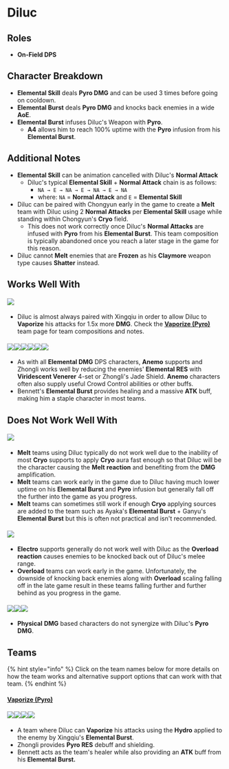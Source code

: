 # Diluc

## Roles

* **On-Field DPS**

## Character Breakdown

* **Elemental Skill** deals **Pyro DMG** and can be used 3 times before going on cooldown.
* **Elemental Burst** deals **Pyro DMG** and knocks back enemies in a wide **AoE**.
* **Elemental Burst** infuses Diluc's Weapon with **Pyro**.
  * **A4** allows him to reach 100% uptime with the **Pyro** infusion from his **Elemental Burst**.

## **Additional Notes**

* **Elemental Skill** can be animation cancelled with Diluc's **Normal Attack**
  * Diluc's typical **Elemental Skill** + **Normal Attack** chain is as follows:
    * `NA → E → NA → E → NA → E → NA`
    * where: `NA` = **Normal Attack** and `E` = **Elemental Skill**
* Diluc can be paired with Chongyun early in the game to create a **Melt** team with Diluc using 2 **Normal Attacks** per **Elemental Skill** usage while standing within Chongyun's **Cryo** field.
  * This does not work correctly once Diluc's **Normal Attacks** are infused with **Pyro** from his **Elemental Burst**. This team composition is typically abandoned once you reach a later stage in the game for this reason.
* Diluc cannot **Melt** enemies that are **Frozen** as his **Claymore** weapon type causes **Shatter** instead.

## Works Well With

#### ![](../../.gitbook/assets/ui\_avataricon\_xingqiu.png)

* Diluc is almost always paired with Xingqiu in order to allow Diluc to **Vaporize** his attacks for 1.5x more **DMG**. Check the [**Vaporize (Pyro)**](../../teams/reverse-vaporize.md) team page for team compositions and notes.

#### ![](../../.gitbook/assets/ui\_avataricon\_kazuha.png)![](../../.gitbook/assets/ui\_avataricon\_sucrose.png)![](../../.gitbook/assets/ui\_avataricon\_venti.png)![](../../.gitbook/assets/ui\_avataricon\_jean.png)![](../../.gitbook/assets/ui\_avataricon\_zhongli.png)![](../../.gitbook/assets/ui\_avataricon\_bennett.png)

* As with all **Elemental DMG** DPS characters, **Anemo** supports and Zhongli works well by reducing the enemies' **Elemental RES** with **Viridescent Venerer** 4-set or Zhongli's Jade Shield. **Anemo** characters often also supply useful Crowd Control abilities or other buffs.
* Bennett's **Elemental Burst** provides healing and a massive **ATK** buff, making him a staple character in most teams.

## Does Not Work Well With

#### ![](../../.gitbook/assets/ui\_icon\_cryo.webp)

* **Melt** teams using Diluc typically do not work well due to the inability of most **Cryo** supports to apply **Cryo** aura fast enough so that Diluc will be the character causing the **Melt** **reaction** and benefiting from the **DMG** amplification.
* **Melt** teams can work early in the game due to Diluc having much lower uptime on his **Elemental Burst** and **Pyro** infusion but generally fall off the further into the game as you progress.
* **Melt** teams can sometimes still work if enough **Cryo** applying sources are added to the team such as Ayaka's **Elemental Burst** + Ganyu's **Elemental Burst** but this is often not practical and isn't recommended.

#### ![](../../.gitbook/assets/ui\_icon\_electro.webp)

* **Electro** supports generally do not work well with Diluc as the **Overload** **reaction** causes enemies to be knocked back out of Diluc's melee range.
* **Overload** teams can work early in the game. Unfortunately, the downside of knocking back enemies along with **Overload** scaling falling off in the late game result in these teams falling further and further behind as you progress in the game.

#### ![](../../.gitbook/assets/ui\_avataricon\_eula.png)![](../../.gitbook/assets/ui\_avataricon\_razor.png)![](../../.gitbook/assets/ui\_avataricon\_xinyan.png)

* **Physical** **DMG** based characters do not synergize with Diluc's **Pyro** **DMG**.

## Teams

{% hint style="info" %}
Click on the team names below for more details on how the team works and alternative support options that can work with that team.
{% endhint %}

#### [Vaporize (Pyro)](../../teams/reverse-vaporize.md)

#### ![](../../.gitbook/assets/ui\_avataricon\_diluc.png)![](../../.gitbook/assets/ui\_avataricon\_xingqiu.png)![](../../.gitbook/assets/ui\_avataricon\_zhongli.png)![](../../.gitbook/assets/ui\_avataricon\_bennett.png)

* A team where Diluc can **Vaporize** his attacks using the **Hydro** applied to the enemy by Xingqiu's **Elemental Burst**.
* Zhongli provides **Pyro RES** debuff and shielding.
* Bennett acts as the team's healer while also providing an **ATK** buff from his **Elemental Burst.**
